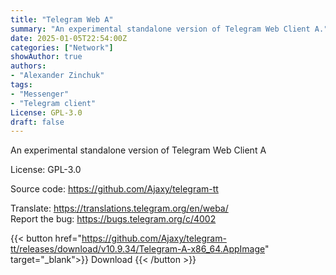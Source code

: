 ```yaml
---
title: "Telegram Web A"
summary: "An experimental standalone version of Telegram Web Client A."
date: 2025-01-05T22:54:00Z
categories: ["Network"]
showAuthor: true
authors:
- "Alexander Zinchuk"
tags: 
- "Messenger"
- "Telegram client"
License: GPL-3.0
draft: false
---
```


An experimental standalone version of Telegram Web Client A

License: GPL-3.0

Source code: <https://github.com/Ajaxy/telegram-tt>

Translate: <https://translations.telegram.org/en/weba/>  
Report the bug: <https://bugs.telegram.org/c/4002>  

{{< button href="https://github.com/Ajaxy/telegram-tt/releases/download/v10.9.34/Telegram-A-x86_64.AppImage" target="_blank">}}
Download
{{< /button >}}